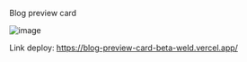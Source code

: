 Blog preview card

![image](https://github.com/user-attachments/assets/15acf402-6270-461d-a770-a19f5b297c7d)

Link deploy: https://blog-preview-card-beta-weld.vercel.app/
